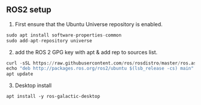 ## ROS2 setup
1. First ensure that the Ubuntu Universe repository is enabled.
```python
sudo apt install software-properties-common
sudo add-apt-repository universe
```
2. add the ROS 2 GPG key with apt & add rep to sources list.
```python
curl -sSL https://raw.githubusercontent.com/ros/rosdistro/master/ros.asc | apt-key add -
echo "deb http://packages.ros.org/ros2/ubuntu $(lsb_release -cs) main" | tee /etc/apt/sources.list.d/ros2-latest.list
apt update
```
3. Desktop install

`apt install -y ros-galactic-desktop`



